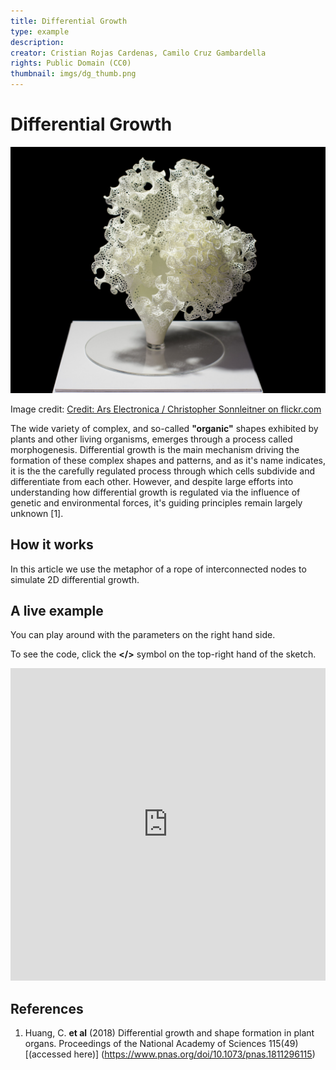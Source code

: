 ```yaml
---
title: Differential Growth
type: example
description: 
creator: Cristian Rojas Cardenas, Camilo Cruz Gambardella
rights: Public Domain (CC0)
thumbnail: imgs/dg_thumb.png
---
```


# Differential Growth

![Floraform bt Nervous System](imgs/dg1.png)

Image credit: [Credit: Ars Electronica / Christopher Sonnleitner on flickr.com](https://www.flickr.com/photos/arselectronica/34563904231)

The wide variety of complex, and so-called __"organic"__ shapes exhibited by plants and other living organisms, emerges through a process called morphogenesis. Differential growth is the main mechanism driving the formation of these complex shapes and patterns, and as it's name indicates, it is the the carefully regulated process through which cells subdivide and differentiate from each other. However, and despite large efforts into understanding how differential growth is regulated via the influence of genetic and environmental forces, it's guiding principles remain largely unknown [1].




## How it works

In this article we use the metaphor of a rope of interconnected nodes to simulate 2D differential growth.



## A live example

You can play around with the parameters on the right hand side.

To see the code, click the __</>__ symbol on the top-right hand of the sketch.

<iframe height="500" style="width: 100%" scrolling="no" title="Differential growth" src="https://codesandbox.io/embed/github/GenArtRepo/differential-growth/tree/main/?fontsize=14&hidenavigation=1&theme=dark?module=sketch.js" frameborder="no" loading="lazy" allowtransparency="true" allowfullscreen="true"></iframe>


<!-- <iframe src="https://codesandbox.io/embed/github/GenArtRepo/differential-growth/tree/main/?fontsize=14&hidenavigation=1&theme=dark"
     style="width:100%; height:500px; border:0; border-radius: 4px; overflow:hidden;"
     title="GenArtRepo/differential-growth"
     allow="accelerometer; ambient-light-sensor; camera; encrypted-media; geolocation; gyroscope; hid; microphone; midi; payment; usb; vr; xr-spatial-tracking"
     sandbox="allow-forms allow-modals allow-popups allow-presentation allow-same-origin allow-scripts"
   ></iframe> -->


## References

1. Huang, C. __et al__ (2018) Differential growth and shape formation in plant organs. Proceedings of the National Academy of Sciences 115(49)  [(accessed here)] (https://www.pnas.org/doi/10.1073/pnas.1811296115)